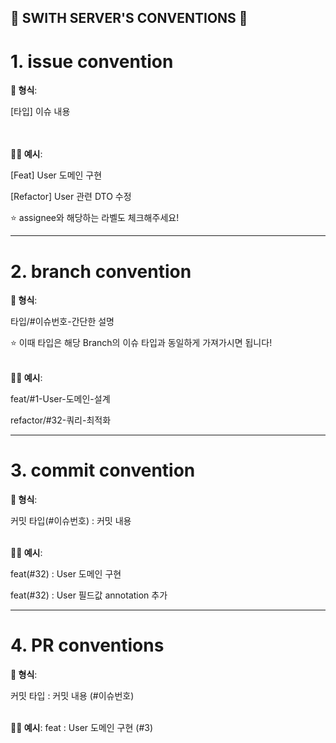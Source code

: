 ## 🔑  SWITH SERVER'S CONVENTIONS 🔑
# 1. issue convention

**📌 형식**:

[타입] 이슈 내용

<br></br>
**☝🏻 예시**:

[Feat] User 도메인 구현

[Refactor] User 관련 DTO 수정

⭐️ assignee와 해당하는 라벨도 체크해주세요!

---

# 2. branch convention

**📌 형식**:

타입/#이슈번호-간단한 설명

⭐️ 이때 타입은 해당 Branch의 이슈 타입과 동일하게 가져가시면 됩니다!
<br></br>


**☝🏻 예시**:

feat/#1-User-도메인-설계

refactor/#32-쿼리-최적화

---

# 3. commit convention

**📌 형식**:

커밋 타입(#이슈번호) : 커밋 내용
<br></br>


**☝🏻 예시**:

feat(#32) : User 도메인 구현

feat(#32) : User 필드값 annotation 추가


---
# 4. PR conventions
**📌 형식**:

커밋 타입 : 커밋 내용 (#이슈번호)
<br></br>

**☝🏻 예시**:
feat :  User 도메인 구현 (#3)

